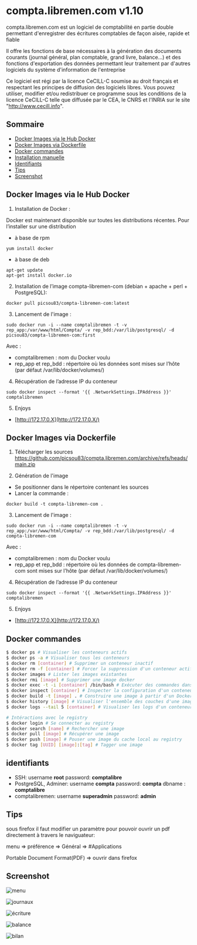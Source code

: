 # compta.libremen.com v1.10

compta.libremen.com est un logiciel de comptabilité en partie double permettant d'enregistrer des écritures comptables de façon aisée, rapide et fiable

Il offre les fonctions de base nécessaires à la génération des documents courants (journal général, plan comptable, grand livre, balance...) et des fonctions d'exportation des données permettant leur traitement par d'autres logiciels du système d'information de l'entreprise

Ce logiciel est régi par la licence CeCILL-C soumise au droit français et respectant les principes de diffusion des logiciels libres. Vous pouvez utiliser, modifier et/ou redistribuer ce programme sous les conditions de la licence CeCILL-C telle que diffusée par le CEA, le CNRS et l'INRIA sur le site "http://www.cecill.info".

## Sommaire

- [Docker Images via le Hub Docker](#docker-images-via-le-hub-docker)
- [Docker Images via Dockerfile](#docker-images-via-Dockerfile)
- [Docker commandes](#docker-commandes)
- [Installation manuelle](#Installation-manuelle)
- [Identifiants](#identifiants)
- [Tips](#tips)
- [Screenshot](#Screenshot)

## Docker Images via le Hub Docker

1) Installation de Docker :

Docker est maintenant disponible sur toutes les distributions récentes. Pour l’installer sur une distribution
- à base de rpm
```
yum install docker
```
- à base de deb
```
apt-get update
apt-get install docker.io
```

2) Installation de l’image compta-libremen-com (debian + apache + perl + PostgreSQL):
```
docker pull picsou83/compta-libremen-com:latest
```

3) Lancement de l'image :
```
sudo docker run -i --name comptalibremen -t -v rep_app:/var/www/html/Compta/ -v rep_bdd:/var/lib/postgresql/ -d picsou83/compta-libremen-com:first
```
Avec :
- comptalibremen : nom du Docker voulu
- rep_app et rep_bdd : répertoire où les données sont mises sur l’hôte (par défaut /var/lib/docker/volumes/)

4) Récupération de l’adresse IP du conteneur
```
sudo docker inspect --format '{{ .NetworkSettings.IPAddress }}' comptalibremen
```

5) Enjoys

* [http://172.17.0.X](http://172.17.0.X/)

## Docker Images via Dockerfile

1)  Télécharger les sources
https://github.com/picsou83/compta.libremen.com/archive/refs/heads/main.zip

2) Génération de l'image
- Se positionner dans le répertoire contenant les sources
- Lancer la commande :
```
docker build -t compta-libremen-com .
```
3) Lancement de l'image :
```
sudo docker run -i --name comptalibremen -t -v rep_app:/var/www/html/Compta/ -v rep_bdd:/var/lib/postgresql/ -d compta-libremen-com
```
Avec :

- comptalibremen : nom du Docker voulu
- rep_app et rep_bdd : répertoire où les données de compta-libremen-com sont mises sur l’hôte (par défaut /var/lib/docker/volumes/)

4) Récupération de l’adresse IP du conteneur
```
sudo docker inspect --format '{{ .NetworkSettings.IPAddress }}' comptalibremen
```

5) Enjoys

* [http://172.17.0.X](http://172.17.0.X/)


## Docker commandes
```sh
$ docker ps # Visualiser les conteneurs actifs
$ docker ps -a # Visualiser tous les conteneurs
$ docker rm [container] # Supprimer un conteneur inactif
$ docker rm -f [container] # Forcer la suppression d'un conteneur actif
$ docker images # Lister les images existantes
$ docker rmi [image] # Supprimer une image docker
$ docker exec -t -i [container] /bin/bash # Exécuter des commandes dans un conteneur actif
$ docker inspect [container] # Inspecter la configuration d'un conteneur
$ docker build -t [image] . # Construire une image à partir d'un Dockerfile
$ docker history [image] # Visualiser l'ensemble des couches d'une image
$ docker logs --tail 5 [container] # Visualiser les logs d'un conteneur (les 5 dernières lignes)

# Intéractions avec le registry
$ docker login # Se connecter au registry
$ docker search [name] # Rechercher une image
$ docker pull [image] # Récupérer une image
$ docker push [image] # Pouser une image du cache local au registry
$ docker tag [UUID] [image]:[tag] # Tagger une image
```


## identifiants

-  SSH: username **root** password: **comptalibre**
-  PostgreSQL, Adminer: username **compta** password: **compta** dbname : **comptalibre** 
-  comptalibremen: username **superadmin** password: **admin**

## Tips

sous firefox il faut modifier un paramètre pour pouvoir ouvrir un pdf directement à travers le naviguateur:

menu => préférence => Général => #Applications

Portable Document Format(PDF) => ouvrir dans firefox

## Screenshot

![menu](https://user-images.githubusercontent.com/34648108/190163408-bc69fc56-8386-4b47-8014-bfbad673ada3.jpeg)

![journaux](https://user-images.githubusercontent.com/34648108/190163387-790ba81a-6bd7-4f79-a98b-2aeb22b0a4a8.jpeg)

![écriture](https://user-images.githubusercontent.com/34648108/190164057-300d0337-c744-4b7f-a80f-fb5a8ee1b239.jpeg)

![balance](https://user-images.githubusercontent.com/34648108/190163375-a69ef6f3-8cab-4bdc-9f91-d8f4f21005ae.jpeg)

![bilan](https://user-images.githubusercontent.com/34648108/190163359-00062b30-486f-4bac-a427-1a4c47325073.jpeg)








